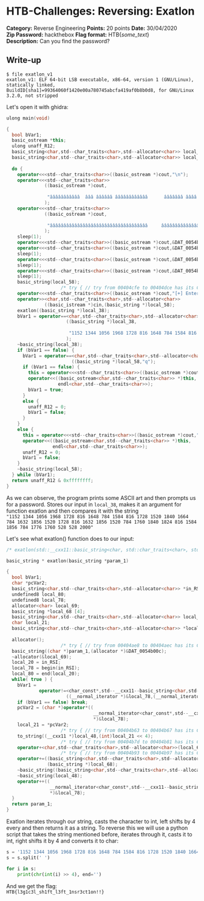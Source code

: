 # HTB-Challenges: Reversing: Exatlon
**Category:** Reverse Engineering **Points:** 20 points **Date:** 30/04/2020
</br>
**Zip Password:** hackthebox
**Flag format:** HTB{*some_text*}
</br>
**Description:**
Can you find the password?
</br>
## Write-up
```
$ file exatlon_v1
exatlon_v1: ELF 64-bit LSB executable, x86-64, version 1 (GNU/Linux), statically linked, BuildID[sha1]=99364060f1420e00a780745abcfa419af0b8b0d8, for GNU/Linux 3.2.0, not stripped
```

Let's open it with ghidra:
```cpp
ulong main(void)

{
  bool bVar1;
  basic_ostream *this;
  ulong unaff_R12;
  basic_string<char,std--char_traits<char>,std--allocator<char>> local_58 [32];
  basic_string<char,std--char_traits<char>,std--allocator<char>> local_38 [32];
  
  do {
    operator<<<std--char_traits<char>>((basic_ostream *)cout,"\n");
    operator<<<std--char_traits<char>>
              ((basic_ostream *)cout,
                              
               "âââââââââââ  âââ ââââââ ââââââââââââ      âââââââ ââââ   âââ       âââ   âââ âââ\n"
              );
    operator<<<std--char_traits<char>>
              ((basic_ostream *)cout,
                              
               "ââââââââââââââââââââââââââââââââââââ     ââââââââââââââ  âââ       âââ   âââââââ\n"
              );
    sleep(1);
    operator<<<std--char_traits<char>>((basic_ostream *)cout,&DAT_0054b1a8);
    operator<<<std--char_traits<char>>((basic_ostream *)cout,&DAT_0054b260);
    sleep(1);
    operator<<<std--char_traits<char>>((basic_ostream *)cout,&DAT_0054b320);
    sleep(1);
    operator<<<std--char_traits<char>>((basic_ostream *)cout,&DAT_0054b400);
    sleep(1);
    basic_string(local_58);
                    /* try { // try from 00404cfe to 00404dce has its CatchHandler @ 00404def */
    operator<<<std--char_traits<char>>((basic_ostream *)cout,"[+] Enter Exatlon Password  : ");
    operator>><char,std--char_traits<char>,std--allocator<char>>
              ((basic_istream *)cin,(basic_string *)local_58);
    exatlon((basic_string *)local_38);
    bVar1 = operator==<char,std--char_traits<char>,std--allocator<char>>
                      ((basic_string *)local_38,
                                              
                       "1152 1344 1056 1968 1728 816 1648 784 1584 816 1728 1520 1840 1664 784 1632 1856 1520 1728 816 1632 1856 1520 784 1760 1840 1824 816 1584 1856 784 1776 1760 528 528 2000"
                      );
    ~basic_string(local_38);
    if (bVar1 == false) {
      bVar1 = operator==<char,std--char_traits<char>,std--allocator<char>>
                        ((basic_string *)local_58,"q");
      if (bVar1 == false) {
        this = operator<<<std--char_traits<char>>((basic_ostream *)cout,"[-] ;(\n");
        operator<<((basic_ostream<char,std--char_traits<char>> *)this,
                   endl<char,std--char_traits<char>>);
        bVar1 = true;
      }
      else {
        unaff_R12 = 0;
        bVar1 = false;
      }
    }
    else {
      this = operator<<<std--char_traits<char>>((basic_ostream *)cout,"[+] Looks Good ^_^ \n\n\n");
      operator<<((basic_ostream<char,std--char_traits<char>> *)this,
                 endl<char,std--char_traits<char>>);
      unaff_R12 = 0;
      bVar1 = false;
    }
    ~basic_string(local_58);
  } while (bVar1);
  return unaff_R12 & 0xffffffff;
}
```
As we can observe, the program prints some ASCII art and then prompts us for a password. Stores our input in `local_38`, makes it an argument for function exatlon and then compares it with the string</br>
`"1152 1344 1056 1968 1728 816 1648 784 1584 816 1728 1520 1840 1664 784 1632 1856 1520 1728 816 1632 1856 1520 784 1760 1840 1824 816 1584 1856 784 1776 1760 528 528 2000"`

Let's see what exatlon() function does to our input:
```cpp
/* exatlon(std::__cxx11::basic_string<char, std::char_traits<char>, std::allocator<char>> const&) */

basic_string * exatlon(basic_string *param_1)

{
  bool bVar1;
  char *pcVar2;
  basic_string<char,std--char_traits<char>,std--allocator<char>> *in_RSI;
  undefined8 local_80;
  undefined8 local_78;
  allocator<char> local_69;
  basic_string *local_68 [4];
  basic_string<char,std--char_traits<char>,std--allocator<char>> local_48 [39];
  char local_21;
  basic_string<char,std--char_traits<char>,std--allocator<char>> *local_20;
  
  allocator();
                    /* try { // try from 00404ae8 to 00404aec has its CatchHandler @ 00404bc1 */
  basic_string((char *)param_1,(allocator *)&DAT_0054b00c);
  ~allocator(&local_69);
  local_20 = in_RSI;
  local_78 = begin(in_RSI);
  local_80 = end(local_20);
  while( true ) {
    bVar1 = 
            operator!=<char_const*,std--__cxx11--basic_string<char,std--char_traits<char>,std--allocator<char>>>
                      ((__normal_iterator *)&local_78,(__normal_iterator *)&local_80);
    if (bVar1 == false) break;
    pcVar2 = (char *)operator*((
                                __normal_iterator<char_const*,std--__cxx11--basic_string<char,std--char_traits<char>,std--allocator<char>>>
                                *)&local_78);
    local_21 = *pcVar2;
                    /* try { // try from 00404b63 to 00404b67 has its CatchHandler @ 00404bfd */
    to_string((__cxx11 *)local_48,(int)local_21 << 4);
                    /* try { // try from 00404b7d to 00404b81 has its CatchHandler @ 00404bec */
    operator+<char,std--char_traits<char>,std--allocator<char>>(local_68,(char *)local_48);
                    /* try { // try from 00404b93 to 00404b97 has its CatchHandler @ 00404bdb */
    operator+=((basic_string<char,std--char_traits<char>,std--allocator<char>> *)param_1,
               (basic_string *)local_68);
    ~basic_string((basic_string<char,std--char_traits<char>,std--allocator<char>> *)local_68);
    ~basic_string(local_48);
    operator++((
                __normal_iterator<char_const*,std--__cxx11--basic_string<char,std--char_traits<char>,std--allocator<char>>>
                *)&local_78);
  }
  return param_1;
}
```
Exatlon iterates through our string, casts the character to int, left shifts by 4 every and then returns it as a string.
To reverse this we will use a python script that takes the string mentioned before, iterates through it, casts it to int, right shifts it by 4 and converts it to char:
```python
s = '1152 1344 1056 1968 1728 816 1648 784 1584 816 1728 1520 1840 1664 784 1632 1856 1520 1728 816 1632 1856 1520 784 1760 1840 1824 816 1584 1856 784 1776 1760 528 528 2000'
s = s.split(' ')

for i in s:
    print(chr(int(i) >> 4), end='')
```
And we get the flag:</br>
`HTB{l3g1c3l_sh1ft_l3ft_1nsr3ct1on!!}`
